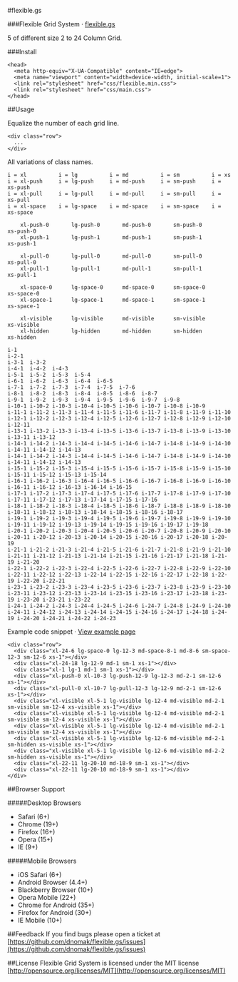 #flexible.gs

###Flexible Grid System · [flexible.gs](http://flexible.gs)

5 of different size 2 to 24 Column Grid.


###Install

```
<head>
  <meta http-equiv="X-UA-Compatible" content="IE=edge">
  <meta name="viewport" content="width=device-width, initial-scale=1">
  <link rel="stylesheet" href="css/flexible.min.css">
  <link rel="stylesheet" href="css/main.css">
</head>
```

##Usage

Equalize the number of each grid line.
```
<div class="row">
  ...
</div>
```

All variations of class names.
```
i = xl          i = lg          i = md          i = sm          i = xs
i = xl-push     i = lg-push     i = md-push     i = sm-push     i = xs-push
i = xl-pull     i = lg-pull     i = md-pull     i = sm-pull     i = xs-pull
i = xl-space    i = lg-space    i = md-space    i = sm-space    i = xs-space

    xl-push-0       lg-push-0       md-push-0       sm-push-0       xs-push-0
    xl-push-1       lg-push-1       md-push-1       sm-push-1       xs-push-1

    xl-pull-0       lg-pull-0       md-pull-0       sm-pull-0       xs-pull-0
    xl-pull-1       lg-pull-1       md-pull-1       sm-pull-1       xs-pull-1

    xl-space-0      lg-space-0      md-space-0      sm-space-0      xs-space-0
    xl-space-1      lg-space-1      md-space-1      sm-space-1      xs-space-1

    xl-visible      lg-visible      md-visible      sm-visible      xs-visible
    xl-hidden       lg-hidden       md-hidden       sm-hidden       xs-hidden

i-1
i-2-1
i-3-1  i-3-2
i-4-1  i-4-2  i-4-3
i-5-1  i-5-2  i-5-3  i-5-4
i-6-1  i-6-2  i-6-3  i-6-4  i-6-5
i-7-1  i-7-2  i-7-3  i-7-4  i-7-5  i-7-6
i-8-1  i-8-2  i-8-3  i-8-4  i-8-5  i-8-6  i-8-7
i-9-1  i-9-2  i-9-3  i-9-4  i-9-5  i-9-6  i-9-7  i-9-8
i-10-1 i-10-2 i-10-3 i-10-4 i-10-5 i-10-6 i-10-7 i-10-8 i-10-9
i-11-1 i-11-2 i-11-3 i-11-4 i-11-5 i-11-6 i-11-7 i-11-8 i-11-9 i-11-10
i-12-1 i-12-2 i-12-3 i-12-4 i-12-5 i-12-6 i-12-7 i-12-8 i-12-9 i-12-10 i-12-11
i-13-1 i-13-2 i-13-3 i-13-4 i-13-5 i-13-6 i-13-7 i-13-8 i-13-9 i-13-10 i-13-11 i-13-12
i-14-1 i-14-2 i-14-3 i-14-4 i-14-5 i-14-6 i-14-7 i-14-8 i-14-9 i-14-10 i-14-11 i-14-12 i-14-13
i-14-1 i-14-2 i-14-3 i-14-4 i-14-5 i-14-6 i-14-7 i-14-8 i-14-9 i-14-10 i-14-11 i-14-12 i-14-13
i-15-1 i-15-2 i-15-3 i-15-4 i-15-5 i-15-6 i-15-7 i-15-8 i-15-9 i-15-10 i-15-11 i-15-12 i-15-13 i-15-14
i-16-1 i-16-2 i-16-3 i-16-4 i-16-5 i-16-6 i-16-7 i-16-8 i-16-9 i-16-10 i-16-11 i-16-12 i-16-13 i-16-14 i-16-15
i-17-1 i-17-2 i-17-3 i-17-4 i-17-5 i-17-6 i-17-7 i-17-8 i-17-9 i-17-10 i-17-11 i-17-12 i-17-13 i-17-14 i-17-15 i-17-16
i-18-1 i-18-2 i-18-3 i-18-4 i-18-5 i-18-6 i-18-7 i-18-8 i-18-9 i-18-10 i-18-11 i-18-12 i-18-13 i-18-14 i-18-15 i-18-16 i-18-17
i-19-1 i-19-2 i-19-3 i-19-4 i-19-5 i-19-6 i-19-7 i-19-8 i-19-9 i-19-10 i-19-11 i-19-12 i-19-13 i-19-14 i-19-15 i-19-16 i-19-17 i-19-18
i-20-1 i-20-2 i-20-3 i-20-4 i-20-5 i-20-6 i-20-7 i-20-8 i-20-9 i-20-10 i-20-11 i-20-12 i-20-13 i-20-14 i-20-15 i-20-16 i-20-17 i-20-18 i-20-19
i-21-1 i-21-2 i-21-3 i-21-4 i-21-5 i-21-6 i-21-7 i-21-8 i-21-9 i-21-10 i-21-11 i-21-12 i-21-13 i-21-14 i-21-15 i-21-16 i-21-17 i-21-18 i-21-19 i-21-20
i-22-1 i-22-2 i-22-3 i-22-4 i-22-5 i-22-6 i-22-7 i-22-8 i-22-9 i-22-10 i-22-11 i-22-12 i-22-13 i-22-14 i-22-15 i-22-16 i-22-17 i-22-18 i-22-19 i-22-20 i-22-21
i-23-1 i-23-2 i-23-3 i-23-4 i-23-5 i-23-6 i-23-7 i-23-8 i-23-9 i-23-10 i-23-11 i-23-12 i-23-13 i-23-14 i-23-15 i-23-16 i-23-17 i-23-18 i-23-19 i-23-20 i-23-21 i-23-22
i-24-1 i-24-2 i-24-3 i-24-4 i-24-5 i-24-6 i-24-7 i-24-8 i-24-9 i-24-10 i-24-11 i-24-12 i-24-13 i-24-14 i-24-15 i-24-16 i-24-17 i-24-18 i-24-19 i-24-20 i-24-21 i-24-22 i-24-23
```

Example code snippet · [View example page](http://flexible.gs/example.html)
```
<div class="row">
  <div class="xl-24-6 lg-space-0 lg-12-3 md-space-8-1 md-8-6 sm-space-12-3 sm-12-6 xs-1"></div>
  <div class="xl-24-18 lg-12-9 md-1 sm-1 xs-1"></div>
  <div class="xl-1 lg-1 md-1 sm-1 xs-1"></div>
  <div class="xl-push-0 xl-10-3 lg-push-12-9 lg-12-3 md-2-1 sm-12-6 xs-1"></div>
  <div class="xl-pull-0 xl-10-7 lg-pull-12-3 lg-12-9 md-2-1 sm-12-6 xs-1"></div>
  <div class="xl-visible xl-5-1 lg-visible lg-12-4 md-visible md-2-1 sm-visible sm-12-4 xs-visible xs-1"></div>
  <div class="xl-visible xl-5-1 lg-visible lg-12-4 md-visible md-2-1 sm-visible sm-12-4 xs-visible xs-1"></div>
  <div class="xl-visible xl-5-1 lg-visible lg-12-4 md-visible md-2-1 sm-visible sm-12-4 xs-visible xs-1"></div>
  <div class="xl-visible xl-5-1 lg-visible lg-12-6 md-visible md-2-1 sm-hidden xs-visible xs-1"></div>
  <div class="xl-visible xl-5-1 lg-visible lg-12-6 md-visible md-2-2 sm-hidden xs-visible xs-1"></div>
  <div class="xl-22-11 lg-20-10 md-18-9 sm-1 xs-1"></div>
  <div class="xl-22-11 lg-20-10 md-18-9 sm-1 xs-1"></div>
</div>
```

##Browser Support

#####Desktop Browsers
- Safari (6+)
- Chrome (19+)
- Firefox (16+)
- Opera (15+)
- IE (9+)

#####Mobile Browsers
- iOS Safari (6+)
- Android Browser (4.4+)
- Blackberry Browser (10+)
- Opera Mobile (22+)
- Chrome for Android (35+)
- Firefox for Android (30+)
- IE Mobile (10+)

##Feedback
If you find bugs please open a ticket at [https://github.com/dnomak/flexible.gs/issues](https://github.com/dnomak/flexible.gs/issues)

##License
Flexible Grid System is licensed under the MIT license [http://opensource.org/licenses/MIT](http://opensource.org/licenses/MIT)
